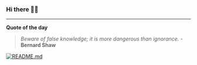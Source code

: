 ### Hi there 👋🏻


---

**Quote of the day**

> *Beware of false knowledge; it is more dangerous than ignorance.* - **Bernard Shaw** 

[![README.md](https://github.com/marcolovazzano/marcolovazzano/actions/workflows/readme.yml/badge.svg?branch=main)](https://github.com/marcolovazzano/marcolovazzano/actions/workflows/readme.yml)
